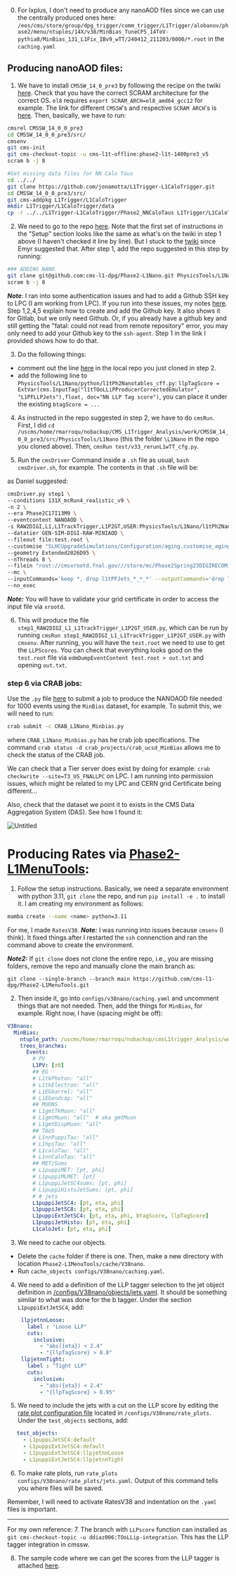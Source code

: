 0. For lxplus, I don't need to produce any nanoAOD files since we can use the centrally produced ones here: `/eos/cms/store/group/dpg_trigger/comm_trigger/L1Trigger/alobanov/phase2/menu/ntuples/14X/v38/MinBias_TuneCP5_14TeV-pythia8/MinBias_131_L1Fix_IBv9_wTT/240412_211203/0000/*.root` in the `caching.yaml`

## Producing nanoAOD files:

1. We have to install `CMSSW_14_0_pre3` by following the recipe on the twiki [here](https://twiki.cern.ch/twiki/bin/view/CMSPublic/SWGuideL1TPhase2Instructions#Recipe_for_phase2_l1t_1400pre3_v2). Check that you have the correct SCRAM architecture for the correct OS. `el8` requires `export SCRAM_ARCH=el8_amd64_gcc12` for example. The link for different `CMSSW`'s and respective `SCRAM ARCH`'s is [here](https://cms-talk.web.cern.ch/c/offcomp/orp/swrelannounce/221). Then, basically, we have to run: 
```bash
cmsrel CMSSW_14_0_0_pre3
cd CMSSW_14_0_0_pre3/src/
cmsenv
git cms-init
git cms-checkout-topic -u cms-l1t-offline:phase2-l1t-1400pre3_v5
scram b -j 8

#Get missing data files for NN Calo Taus
cd ../../
git clone https://github.com/jonamotta/L1Trigger-L1CaloTrigger.git
cd CMSSW_14_0_0_pre3/src/
git cms-addpkg L1Trigger/L1CaloTrigger
mkdir L1Trigger/L1CaloTrigger/data
cp -r ../../L1Trigger-L1CaloTrigger/Phase2_NNCaloTaus L1Trigger/L1CaloTrigger/data
```

2. We need to go to the repo [here](https://github.com/cms-l1-dpg/Phase2-L1Nano/tree/main). Note that the first set of instructions in the "Setup" section looks like the same as what's on the twiki in step 1 above (I haven't checked it line by line). But I stuck to the [twiki](https://twiki.cern.ch/twiki/bin/view/CMSPublic/SWGuideL1TPhase2Instructions#Recipe_for_phase2_l1t_1400pre3_v2) since Emyr suggested that. After step 1, add the repo suggested in this step by running:
```bash
### ADDING NANO
git clone git@github.com:cms-l1-dpg/Phase2-L1Nano.git PhysicsTools/L1Nano
scram b -j 8
```
***Note***: I ran into some authentication issues and had to add a Github SSH key to LPC (I am working from LPC). If you run into these issues, my notes [here](https://github.com/Brainz22/useful_notes/blob/main/Workflow%40corr4_APxV1.md). Step 1,2,4,5 explain how to create and add the Github key. It also shows it for Gitlab, but we only need Github. Or, if you already have a github key and still getting the "fatal: could not read from remote repository" error, you may only need to add your Github key to the `ssh-agent`. Step 1 in the link I provided shows how to do that.

3. Do the following things:

* comment out the line [here](https://github.com/cms-l1-dpg/Phase2-L1Nano/blob/main/python/l1tPh2Nanotables_cff.py#L403) in the local repo you just cloned in step 2. 
* add the following line to `PhysicsTools/L1Nano/python/l1tPh2Nanotables_cff.py`:
`llpTagScore = ExtVar(cms.InputTag("l1tTOoLLiPProducerCorrectedEmulator", "L1PFLLPJets"),float, doc="NN LLP Tag score")`,
you can place it under the existing
`btagScore = ...`


4. As instructed in the repo suggested in step 2, we have to do `cmsRun`. First, I did `cd /uscms/home/rmarroqu/nobackup/CMS_L1Trigger_Analysis/work/CMSSW_14_0_0_pre3/src/PhysicsTools/L1Nano` (this the folder `\L1Nano` in the repo you cloned above). Then, `cmsRun test/v33_rerunL1wTT_cfg.py`.

5. Run the `cmsDriver` Command inside a `.sh` file as usual, `bash cmsDriver.sh`, for example. The contents in that `.sh` file will be:

as Daniel suggested: 
```bash
cmsDriver.py step1 \
--conditions 131X_mcRun4_realistic_v9 \
-n 2 \ 
--era Phase2C17I13M9 \
--eventcontent NANOAOD \
-s RAW2DIGI,L1,L1TrackTrigger,L1P2GT,USER:PhysicsTools/L1Nano/l1tPh2Nano_cff.l1tPh2NanoTask \
--datatier GEN-SIM-DIGI-RAW-MINIAOD \
--fileout file:test.root \
--customise "SLHCUpgradeSimulations/Configuration/aging.customise_aging_1000,Configuration/DataProcessing/Utils.addMonitoring,L1Trigger/Configuration/customisePhase2.addHcalTriggerPrimitives,L1Trigger/Configuration/customisePhase2FEVTDEBUGHLT.customisePhase2FEVTDEBUGHLT,L1Trigger/Configuration/customisePhase2TTNoMC.customisePhase2TTNoMC,PhysicsTools/L1Nano/l1tPh2Nano_cff.addFullPh2L1Nano" \
--geometry Extended2026D95 \
--nThreads 8 \ 
--filein "root://cmsxrootd.fnal.gov///store/mc/Phase2Spring23DIGIRECOMiniAOD/MinBias_TuneCP5_14TeV-pythia8/GEN-SIM-DIGI-RAW-MINIAOD/PU200_L1TFix_Trk1GeV_131X_mcRun4_realistic_v9_ext1-v2/80000/0061cc5d-056b-41f5-ba7b-aada40915e3f.root" \
--mc \
--inputCommands='keep *, drop l1tPFJets_*_*_*' --outputCommands='drop l1tPFJets_*_*_*' \
--no_exec
```
***Note:*** You will have to validate your grid certificate in order to access the input file via `xrootd`.

6. This will produce the file `step1_RAW2DIGI_L1_L1TrackTrigger_L1P2GT_USER.py`, which can be run by running `cmsRun step1_RAW2DIGI_L1_L1TrackTrigger_L1P2GT_USER.py` with `cmsenv`. After running, you will have the `test.root` we need to use to get the `LLPScores`.
You can check that everything looks good on the `test.root` file via `edmDumpEventContent test.root > out.txt` and opening `out.txt`.

### step 6 via CRAB jobs:

 Use the `.py` file [here](https://gist.github.com/Brainz22/69cf0c8602e6f3eabbfcea860f60c7f0) to submit a job to produce the NANOAOD file needed for 1000 events using the `MinBias` dataset, for example. To submit this, we will need to run:

```bash
crab submit -c CRAB_L1Nano_Minbias.py
```
where `CRAB_L1Nano_Minbias.py` has he crab job specifications. 
The command `crab status -d crab_projects/crab_ucsd_MinBias` allows me to check the status of the CRAB job.

We can check that a Tier server does exist by doing for example: `crab checkwrite --site=T3_US_FNALLPC` on LPC. I am running into permission issues, which might be related to my LPC and CERN grid Certificate being different...

Also, check that the dataset we point it to exists in the CMS Data Aggregation System (DAS). See how I found it:

![Untitled](./images/CMSDAS-Minbias4CRABjob.png) 

# Producing Rates via [Phase2-L1MenuTools](https://github.com/cms-l1-dpg/Phase2-L1MenuTools/tree/main):

1. Follow the setup instructions. Basically, we need a separate environment with python 3.11, `git clone` the repo, and run `pip install -e .` to install it. I am creating my environment as follows:
```bash
mamba create --name <name> python=3.11
```
For me, I made `RatesV38`.
***Note:*** I was running into issues because `cmsenv` (I think). It fixed things after I restarted the `ssh` connenction and ran the command above to create the environment.

***Note2:*** If `git clone` does not clone the entire repo, i.e., you are missing folders, remove the repo and manually clone the main branch as:
```
git clone --single-branch --branch main https://github.com/cms-l1-dpg/Phase2-L1MenuTools.git
```

2. Then inside it, go into `configs/v38nano/caching.yaml` and uncomment things that are not needed. Then, add the things for `MinBias`, for example. Right now, I have (spacing might be off): 

```yaml
V38nano:
  MinBias:
    ntuple_path: /uscms/home/rmarroqu/nobackup/cmsL1trigger_Analysis/work/CMSSW_14_0_0_pre3/src/MinBias/hadded/complete_hadd.root
    trees_branches:
      Events:
        # PV
        L1PV: [z0]
        ## EG
        # L1tkPhoton: "all" 
        # L1tkElectron: "all" 
        # L1EGbarrel: "all" 
        # L1EGendcap: "all" 
        ## MUONS
        # L1gmtTkMuon: "all" 
        # L1gmtMuon: "all"  # aka gmtMuon
        # L1gmtDispMuon: "all"
        ## TAUS
        # L1nnPuppiTau: "all" 
        # L1hpsTau: "all" 
        # L1caloTau: "all" 
        # L1nnCaloTau: "all"
        ## MET/Sums
        # L1puppiMET: [pt, phi]
        # L1puppiMLMET: [pt]
        # L1puppiJetSC4sums: [pt, phi]
        # L1puppiHistoJetSums: [pt, phi]
        # # jets
        L1puppiJetSC4: [pt, eta, phi]
        L1puppiJetSC8: [pt, eta, phi]
        L1puppiExtJetSC4: [pt, eta, phi, btagScore, llpTagScore]
        L1puppiJetHisto: [pt, eta, phi]
        L1caloJet: [pt, eta, phi]

```
3. We need to cache our objects. 
 * Delete the `cache` folder if there is one. Then, make a new directory with location `Phase2-L1MenuTools/cache/V38nano`.
 * Run `cache_objects configs/V38nano/caching.yaml`.

4. We need to add a definition of the LLP tagger selection to the jet object definition in [/configs/V38nano/objects/jets.yaml](https://github.com/cms-l1-dpg/Phase2-L1MenuTools/blob/main/configs/V38nano/objects/jets.yaml). It should be something similar to what was done for the b tagger. Under the section `L1puppiExtJetSC4`, add:
   ```yaml
    llpjetnnLoose:
      label : "Loose LLP"
      cuts:
        inclusive:
          - "abs({eta}) < 2.4"
          - "{llpTagScore} > 0.8"
    llpjetnnTight:
      label : "Tight LLP"
      cuts:
        inclusive:
          - "abs({eta}) < 2.4"
          - "{llpTagScore} > 0.95"
   ```
5. We need to include the jets with a cut on the LLP score by editing the [rate plot configuration file](https://github.com/cms-l1-dpg/Phase2-L1MenuTools/blob/main/configs/V38nano/rate_plots/jets.yaml#L31-L43) located in `/configs/V38nano/rate_plots`. Under the `test_objects` sections, add:
```yaml
   test_objects:
     - L1puppiJetSC4:default
     - L1puppiExtJetSC4:default
     - L1puppiExtJetSC4:llpjetnnLoose
     - L1puppiExtJetSC4:llpjetnnTight
```

6. To make rate plots, run `rate_plots configs/V38nano/rate_plots/jets.yaml`. Output of this command tells you where files will be saved.  


 Remember, I will need to activate RatesV38 and indentation on the `.yaml` files is important.



-----------------------------------------------------

For my own reference:
7. The branch with `LLPscore` function can installed as `git cms-checkout-topic -u ddiaz006:TOoLLip-integration`. This has the LLP tagger integration in cmssw.

8. The sample code where we can get the scores from the LLP tagger is attached [here](https://gist.github.com/ddiaz006/58c547c2dfc0828c4487ed7523bc14d7).

